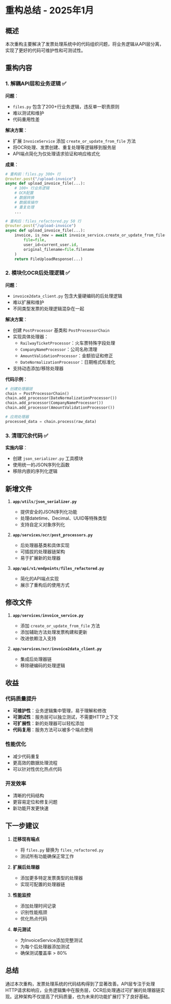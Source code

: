 # 重构总结 - 2025年1月

## 概述

本次重构主要解决了发票处理系统中的代码组织问题，将业务逻辑从API层分离，实现了更好的代码可维护性和可测试性。

## 重构内容

### 1. 解耦API层和业务逻辑 ✅

**问题**：
- `files.py` 包含了200+行业务逻辑，违反单一职责原则
- 难以测试和维护
- 代码重用性差

**解决方案**：
- 扩展 `InvoiceService` 添加 `create_or_update_from_file` 方法
- 将OCR处理、发票创建、重复处理等逻辑移到服务层
- API端点简化为仅处理请求验证和响应格式化

**成果**：
```python
# 重构前：files.py 300+ 行
@router.post("/upload-invoice")
async def upload_invoice_file(...):
    # 100+ 行业务逻辑
    # OCR配置
    # 数据转换
    # 数据库操作
    # 重复处理
    ...

# 重构后：files_refactored.py 50 行
@router.post("/upload-invoice")
async def upload_invoice_file(...):
    invoice, is_new = await invoice_service.create_or_update_from_file(
        file=file,
        user_id=current_user.id,
        original_filename=file.filename
    )
    return FileUploadResponse(...)
```

### 2. 模块化OCR后处理逻辑 ✅

**问题**：
- `invoice2data_client.py` 包含大量硬编码的后处理逻辑
- 难以扩展和维护
- 不同类型发票的处理逻辑混杂在一起

**解决方案**：
- 创建 `PostProcessor` 基类和 `PostProcessorChain`
- 实现具体处理器：
  - `RailwayTicketProcessor`：火车票特殊字段处理
  - `CompanyNameProcessor`：公司名称清理
  - `AmountValidationProcessor`：金额验证和修正
  - `DateNormalizationProcessor`：日期格式标准化
- 支持动态添加/移除处理器

**代码示例**：
```python
# 创建处理器链
chain = PostProcessorChain()
chain.add_processor(DateNormalizationProcessor())
chain.add_processor(CompanyNameProcessor())
chain.add_processor(AmountValidationProcessor())

# 应用处理器
processed_data = chain.process(raw_data)
```

### 3. 清理冗余代码 ✅

**实施内容**：
- 创建 `json_serializer.py` 工具模块
- 使用统一的JSON序列化函数
- 移除内嵌的序列化逻辑

## 新增文件

1. **`app/utils/json_serializer.py`**
   - 提供安全的JSON序列化功能
   - 处理datetime、Decimal、UUID等特殊类型
   - 支持自定义对象序列化

2. **`app/services/ocr/post_processors.py`**
   - 后处理器基类和具体实现
   - 可插拔的处理器链架构
   - 易于扩展新的处理器

3. **`app/api/v1/endpoints/files_refactored.py`**
   - 简化的API端点实现
   - 展示了重构后的使用方式

## 修改文件

1. **`app/services/invoice_service.py`**
   - 添加 `create_or_update_from_file` 方法
   - 添加辅助方法处理发票构建和更新
   - 改进依赖注入支持

2. **`app/services/ocr/invoice2data_client.py`**
   - 集成后处理器链
   - 移除硬编码的处理逻辑

## 收益

### 代码质量提升
- **可维护性**：业务逻辑集中管理，易于理解和修改
- **可测试性**：服务层可以独立测试，不需要HTTP上下文
- **可扩展性**：新的处理器可以轻松添加
- **代码复用**：服务方法可以被多个端点使用

### 性能优化
- 减少代码重复
- 更高效的数据处理流程
- 可以针对性优化热点代码

### 开发效率
- 清晰的代码结构
- 更容易定位和修复问题
- 新功能开发更快速

## 下一步建议

1. **迁移现有端点**
   - 将 `files.py` 替换为 `files_refactored.py`
   - 测试所有功能确保正常工作

2. **扩展后处理器**
   - 添加更多特定发票类型的处理器
   - 实现可配置的处理器链

3. **性能监控**
   - 添加处理时间记录
   - 识别性能瓶颈
   - 优化热点代码

4. **单元测试**
   - 为InvoiceService添加完整测试
   - 为每个后处理器添加测试
   - 确保测试覆盖率 > 80%

## 总结

通过本次重构，发票处理系统的代码结构得到了显著改善。API层专注于处理HTTP请求和响应，业务逻辑集中在服务层，OCR后处理通过可扩展的处理器链实现。这种架构不仅提高了代码质量，也为未来的功能扩展打下了良好基础。